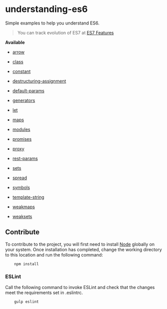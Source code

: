 # understanding-es6
Simple examples to help you understand ES6.

> You can track evolution of ES7 at [ES7 Features](https://github.com/sgaurav/es7features)

__Available__

* [arrow](./arrow.js)

* [class](./class.js)

* [constant](./constant.js)

* [destructuring-assignment](./destructuring-assignment.js)

* [default-params](./default.js)

* [generators](./generators.js)

* [let](./let.js)

* [maps](./maps.js)

* [modules](./modules.js)

* [promises](./promises.js)

* [proxy](./proxy.js)

* [rest-params](./rest-params.js)

* [sets](./sets.js)

* [spread](./spread.js)

* [symbols](./symbols.js)

* [template-string](./template-string.js)

* [weakmaps](./weakmaps.js)

* [weaksets](./weaksets.js)

## Contribute

To contribute to the project, you will first need to install [Node](http://nodejs.org) globally on your system. Once installation has completed, change the working directory to this location and run the following command:

```shell
    npm install
```

### ESLint
Call the following command to invoke ESLint and check that the changes meet the requirements set in .eslintrc.
```shell
    gulp eslint
```
